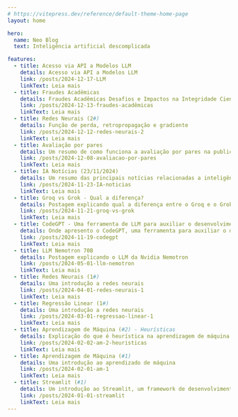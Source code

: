 ```yaml
---
# https://vitepress.dev/reference/default-theme-home-page
layout: home

hero:
  name: Neo Blog
  text: Inteligência artificial descomplicada

features:
  - title: Acesso via API a Modelos LLM
    details: Acesso via API a Modelos LLM  
    link: /posts/2024-12-17-LLM 
    linkText: Leia mais
  - title: Fraudes Acadêmicas
    details: Fraudes Acadêmicas Desafios e Impactos na Integridade Científica
    link: /posts/2024-12-13-fraudes-acadêmicas
    linkText: Leia mais
  - title: Redes Neurais (2#)
    details: Função de perda, retropropagação e gradiente
    link: /posts/2024-12-12-redes-neurais-2
    linkText: Leia mais
  - title: Avaliação por pares
    details: Um resumo de como funciona a avaliação por pares na publicação de artigos científicos
    link: /posts/2024-12-08-avaliacao-por-pares
    linkText: Leia mais
  - title: IA Notícias (23/11/2024)
    details: Um resumo das principais notícias relacionadas a inteligência artificial do dia 23/11/2024
    link: /posts/2024-11-23-IA-noticias
    linkText: Leia mais
  - title: Groq vs Grok - Qual a diferença?
    details: Postagem explicando qual a diferença entre o Groq e o Grok
    link: /posts/2024-11-21-groq-vs-grok
    linkText: Leia mais
  - title: CodeGPT - Uma ferramenta de LLM para auxiliar o desenvolvimento
    details: Onde apresento o CodeGPT, uma ferramenta para auxiliar o desenvolvedor com LLM
    link: /posts/2024-11-19-codegpt
    linkText: Leia mais
  - title: LLM Nemotron 70B 
    details: Postagem explicando o LLM da Nvidia Nemotron
    link: /posts/2024-05-01-llm-nemotron
    linkText: Leia mais
  - title: Redes Neurais (1#)
    details: Uma introdução a redes neurais
    link: /posts/2024-04-01-redes-neurais-1
    linkText: Leia mais
  - title: Regressão Linear (1#) 
    details: Uma introdução a redes neurais
    link: /posts/2024-03-01-regressao-linear-1
    linkText: Leia mais
  - title: Aprendizagem de Máquina (#2) - Heurísticas
    details: Explicação do que é heurística na aprendizagem de máquina
    link: /posts/2024-02-02-am-2-heuristicas
    linkText: Leia mais
  - title: Aprendizagem de Máquina (#1)
    details: Uma introdução ao aprendizado de máquina
    link: /posts/2024-02-01-am-1
    linkText: Leia mais
  - title: Streamlit (#1)
    details: Um introdução ao Streamlit, um framework de desenvolvimento rápido web para Python
    link: /posts/2024-01-01-streamlit
    linkText: Leia mais
---
```


<!-- Custom home layout -->
<div class="custom-layout">
  <SimpleNewsletter />  
</div>


